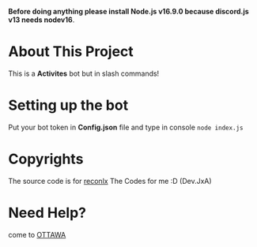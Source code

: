 **Before doing anything please install Node.js v16.9.0 because discord.js v13 needs nodev16**. 
# About This Project
This is a **Activites** bot but in slash commands!

# Setting up the bot

Put your bot token in **Config.json** file and type in console `node index.js`

# Copyrights
The source code is for [reconlx](https://www.youtube.com/channel/UCC-5dJ0BPTRSMaoDxntduHg)
The Codes for me :D (Dev.JxA)

# Need Help?
come to [OTTAWA](https://discord.com/invite/ottawa)
